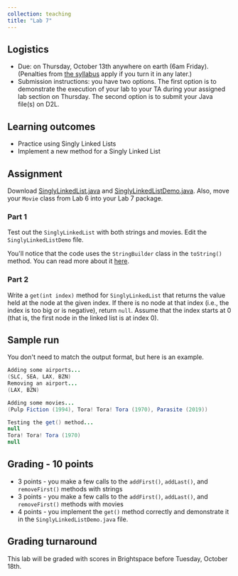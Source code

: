 ```yaml
---
collection: teaching
title: "Lab 7"
---
```


## Logistics
* Due: on Thursday, October 13th anywhere on earth (6am Friday). (Penalties from [the
	syllabus](https://lgw2.github.io/teaching/csci132-fall-2022/syllabus/)
	apply if you turn it in any later.)
* Submission instructions: you have two options. The first option is to
	demonstrate the execution of your lab to your TA during your assigned lab
	section on Thursday.
	The second option is to submit your Java file(s) on D2L.

## Learning outcomes
* Practice using Singly Linked Lists
* Implement a new method for a Singly Linked List

## Assignment

Download [SinglyLinkedList.java](https://lgw2.github.io/teaching/csci132-fall-2022/labs/SinglyLinkedList.java) and [SinglyLinkedListDemo.java](https://lgw2.github.io/teaching/csci132-fall-2022/labs/SinglyLinkedListDemo.java). Also, move your `Movie` class from Lab 6 into your Lab 7 package.

### Part 1

Test out the `SinglyLinkedList` with both strings and movies. Edit the
`SinglyLinkedListDemo` file.

You'll notice that the code uses the `StringBuilder` class in the `toString()`
method. You can read more about it [here](https://www.geeksforgeeks.org/stringbuilder-class-in-java-with-examples/).

### Part 2

Write a `get(int index)` method for `SinglyLinkedList` that returns the value
held at the node at the given index. If there is no node at that index (i.e.,
the index is too big or is negative), return `null`. Assume that the index
starts at 0 (that is, the first node in the linked list is at index 0).

## Sample run
You don't need to match the output format, but here is an example.
```java
Adding some airports...
(SLC, SEA, LAX, BZN)
Removing an airport...
(LAX, BZN)

Adding some movies...
(Pulp Fiction (1994), Tora! Tora! Tora (1970), Parasite (2019))

Testing the get() method...
null
Tora! Tora! Tora (1970)
null
```

## Grading - 10 points
* 3 points - you make a few calls to the `addFirst()`, `addLast()`, and `removeFirst()`
	methods with strings
* 3 points - you make a few calls to the `addFirst()`, `addLast()`,  and `removeFirst()`
	methods with movies
* 4 points - you implement the `get()` method correctly and demonstrate it in
	the `SinglyLinkedListDemo.java` file.

## Grading turnaround
This lab will be graded with scores in Brightspace before Tuesday, October 18th.
